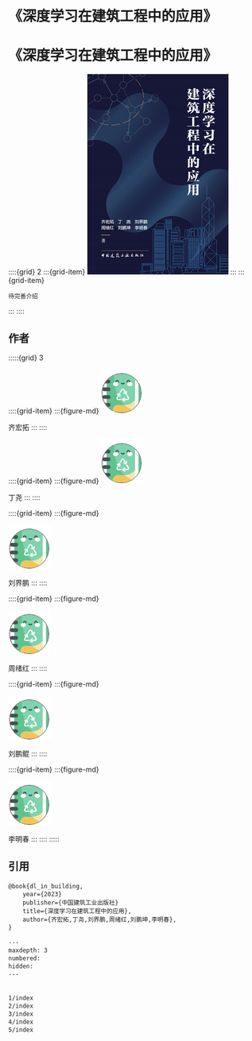 # 《深度学习在建筑工程中的应用》

<div class="show-mid">
<h1>《深度学习在建筑工程中的应用》</h1>
</div>

::::{grid} 2
:::{grid-item}
![深度学习在建筑工程中的应用](./_static/book.png)
:::
:::{grid-item}
```{todo}
待完善介绍
```
:::
::::

<div class="show-mid">
<h2>作者</h2>
</div>


:::::{grid} 3

::::{grid-item}
:::{figure-md}
<img src="./_static/authors/test.png">

齐宏拓
:::
::::

::::{grid-item}
:::{figure-md}
<img src="./_static/authors/test.png">

丁尧
:::
::::

::::{grid-item}
:::{figure-md}

<img src="./_static/authors/test.png">

刘界鹏
:::
::::

::::{grid-item}
:::{figure-md}

<img src="./_static/authors/test.png">

周绪红
:::
::::

::::{grid-item}
:::{figure-md}

<img src="./_static/authors/test.png">

刘鹏鲲
:::
::::

::::{grid-item}
:::{figure-md}

<img src="./_static/authors/test.png">

李明春
:::
::::
:::::

<div class="show-mid">
<h2>引用</h2>
</div>

```text
@book{dl_in_building,
    year={2023}
    publisher={中国建筑工业出版社}
    title={深度学习在建筑工程中的应用},
    author={齐宏拓,丁尧,刘界鹏,周绪红,刘鹏坤,李明春},
}
```

```{toctree}
---
maxdepth: 3
numbered:
hidden:
---


1/index
2/index
3/index
4/index
5/index
```
